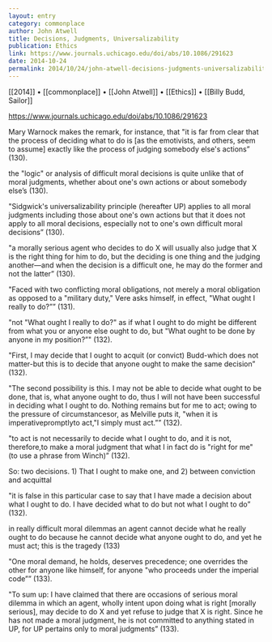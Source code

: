 ```yaml
---
layout: entry
category: commonplace
author: John Atwell
title: Decisions, Judgments, Universalizability
publication: Ethics
link: https://www.journals.uchicago.edu/doi/abs/10.1086/291623
date: 2014-10-24
permalink: 2014/10/24/john-atwell-decisions-judgments-universalizability
---
```


[[2014]] • [[commonplace]] • [[John Atwell]] • [[Ethics]] • [[Billy Budd, Sailor]]

https://www.journals.uchicago.edu/doi/abs/10.1086/291623

Mary Warnock makes the remark, for instance, that "it is far from clear that the process of deciding what to do is [as the emotivists, and others, seem to assume] exactly like the process of judging somebody else's actions” (130). 

the "logic" or analysis of difficult moral decisions is quite unlike that of moral judgments, whether about one's own actions or about somebody else’s (130).

"Sidgwick's universalizability principle (hereafter UP) applies to all moral judgments including those about one's own actions but that it does not apply to all moral decisions, especially not to one's own difficult moral decisions” (130).

"a morally serious agent who decides to do X will usually also judge that X is the right thing for him to do, but the deciding is one thing and the judging another—and when the decision is a difficult one, he may do the former and not the latter” (130).

"Faced with two conflicting moral obligations, not merely a moral obligation as opposed to a "military duty," Vere asks himself, in effect, "What ought I really to do?”” (131).

"not "What ought I really to do?" as if what I ought to do might be different from what you or anyone else ought to do, but "What ought to be done by anyone in my position?”" (132).

"First, I may decide that I ought to acquit (or convict) Budd-which does not matter-but this is to decide that anyone ought to make the same decision” (132).

"The second possibility is this. I may not be able to decide what ought to be done, that is, what anyone ought to do, thus I will not have been successful in deciding what I ought to do. Nothing remains but for me to act; owing to the pressure of circumstancesor, as Melville puts it, "when it is imperativepromptlyto act,"I simply must act.”” (132).

"to act is not necessarily to decide what I ought to do, and it is not, therefore,to make a moral judgment that what I in fact do is "right for me" (to use a phrase from Winch)” (132).

So: two decisions. 1) That I ought to make one, and 2) between conviction and acquittal

"it is false in this particular case to say that I have made a decision about what I ought to do. I have decided what to do but not what I ought to do” (132).

in really difficult moral dilemmas an agent cannot decide what he really ought to do because he cannot decide what anyone ought to do, and yet he must act; this is the tragedy (133)

"One moral demand, he holds, deserves precedence; one overrides the other for anyone like himself, for anyone "who proceeds under the imperial code”” (133).

"To sum up: I have claimed that there are occasions of serious moral dilemma in which an agent, wholly intent upon doing what is right [morally serious], may decide to do X and yet refuse to judge that X is right. Since he has not made a moral judgment, he is not committed to anything stated in UP, for UP pertains only to moral judgments” (133).

